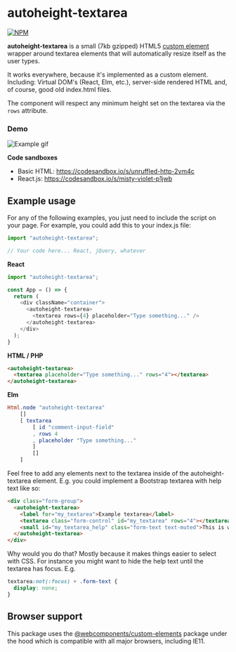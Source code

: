 # autoheight-textarea

[![NPM](https://nodei.co/npm/autoheight-textarea.png?compact=true)](https://npmjs.org/package/autoheight-textarea)

**autoheight-textarea** is a small (7kb gzipped) HTML5 [custom element](https://developer.mozilla.org/en-US/docs/Web/Web_Components/Using_custom_elements) wrapper around textarea elements that will automatically resize itself as the user types. 

It works everywhere, because it's implemented as a custom element. Including: Virtual DOM's (React, Elm, etc.), server-side rendered HTML and, of course, good old index.html files.

The component will respect any minimum height set on the textarea via the `rows` attribute.

### Demo
![Example gif](https://user-images.githubusercontent.com/391810/68722016-7e556800-05b4-11ea-8f14-b3b117780dd6.gif)

**Code sandboxes**

- Basic HTML: https://codesandbox.io/s/unruffled-http-2vm4c
- React.js: https://codesandbox.io/s/misty-violet-p1jwb


## Example usage

For any of the following examples, you just need to include the script on your page. For example, you could add this to your index.js file:

```JavaScript
import "autoheight-textarea";

// Your code here... React, jQuery, whatever
```

**React**
```JavaScript
import "autoheight-textarea";

const App = () => {
  return (
    <div className="container">
      <autoheight-textarea>
        <textarea rows={4} placeholder="Type something..." />
      </autoheight-textarea>
    </div>
  );
}
```

**HTML / PHP**
```HTML
<autoheight-textarea>
  <textarea placeholder="Type something..." rows="4"></textarea>
</autoheight-textarea>
```

**Elm**
```Elm
Html.node "autoheight-textarea"
    []
    [ textarea
        [ id "comment-input-field"
        , rows 4
        , placeholder "Type something..."
        ]
        []
    ]
```

Feel free to add any elements next to the textarea inside of the autoheight-textarea element. E.g. you could implement a Bootstrap textarea with help text like so:

```HTML
<div class="form-group">
  <autoheight-textarea>
    <label for="my_textarea">Example textarea</label>
    <textarea class="form-control" id="my_textarea" rows="4"></textarea>
    <small id="my_textarea_help" class="form-text text-muted">This is what a Bootstrap textarea looks like</small>
  </autoheight-textarea>
</div>
```

Why would you do that? Mostly because it makes things easier to select with CSS. For instance you might want to hide the help text until the textarea has focus. E.g.
```CSS
textarea:not(:focus) + .form-text {
  display: none;
}
```

## Browser support

This package uses the [@webcomponents/custom-elements](https://www.npmjs.com/package/@webcomponents/custom-elements) package under the hood which is compatible with all major browsers, including IE11.